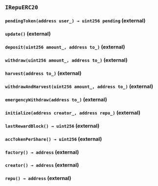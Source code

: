 ## `IRepuERC20`






### `pendingToken(address user_) → uint256 pending` (external)





### `update()` (external)





### `deposit(uint256 amount_, address to_)` (external)





### `withdraw(uint256 amount_, address to_)` (external)





### `harvest(address to_)` (external)





### `withdrawAndHarvest(uint256 amount_, address to_)` (external)





### `emergencyWithdraw(address to_)` (external)





### `initialize(address creator_, address repu_)` (external)





### `lastRewardBlock() → uint256` (external)





### `accTokenPerShare() → uint256` (external)





### `factory() → address` (external)





### `creator() → address` (external)





### `repu() → address` (external)






